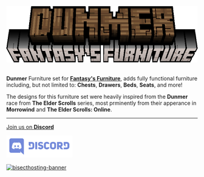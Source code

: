 <center><img src="https://raw.githubusercontent.com/ApexStudios-Dev/.github/refs/heads/master/assets/minecraft/fantasyfurniture_dunmer/banner.png" alt="mod-logo" width="565" height="148"></center>

<br>

**Dunmer** Furniture set for [**Fantasy's Furniture**](https://modrinth.com/mod/fantasy-furniture), adds fully functional furniture including, but not limited to: **Chests**, **Drawers**, **Beds**, **Seats**, and more!

The designs for this furniture set were heavily inspired from the **Dunmer** race from **The Elder Scrolls** series, most prminently from their apperance in **Morrowind** and **The Elder Scrolls: Online**.

---

[Join us on **Discord**](https://discord.apexstudios.dev/)

[<img src="https://raw.githubusercontent.com/ApexStudios-Dev/.github/refs/heads/master/assets/third_party/discord_banner.svg" alt="discord-banner" width="174" height="59">](https://discord.apexstudios.dev/)

[![bisecthosting-banner](https://www.bisecthosting.com/partners/custom-banners/f4d8198a-6c2a-4d86-8d74-1977589e8ef7.webp)](https://www.bisecthosting.com/apexstudios)

